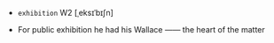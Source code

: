 - `exhibition` W2 [ˌeksɪˈbɪʃn]



-  For public exhibition he had his Wallace —— the heart of the matter